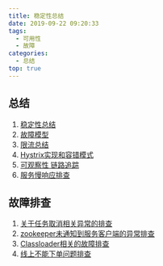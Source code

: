 ```yaml
---
title: 稳定性总结
date: 2019-09-22 09:20:33
tags:
  - 可用性
  - 故障
categories:
  - 总结
top: true  
---
```


<p></p>
<!-- more -->

## 总结
1. [稳定性总结](../../../../2017/05/09/stability/)
2. [故障模型](../../../../2018/10/27/fault/)
3. [限流总结](../../../../2016/09/26/ratelimit/)
4. [Hystrix实现和容错模式](../../../../2016/10/07/Hystrix/)
5. [可观察性 链路追踪](../../../../2019/08/31/observability/)
6. [服务慢响应排查](../../../../2017/10/17/slowRT/)

## 故障排查
1. [关于任务取消相关异常的排查](../../../../2017/08/09/interrupted/) 
2. [zookeeper未通知到服务客户端的异常排查](../../../../2017/07/28/zookeeperBug/) 
3. [Classloader相关的故障排查](../../../../2014/09/06/classloader/) 
4. [线上不能下单问题排查](../../../../2017/09/25/mybatisBug/) 